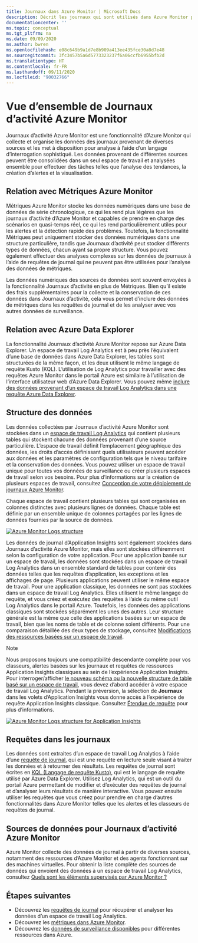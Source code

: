 ```yaml
---
title: Journaux dans Azure Monitor | Microsoft Docs
description: Décrit les journaux qui sont utilisés dans Azure Monitor pour une analyse avancée des données de surveillance.
documentationcenter: ''
ms.topic: conceptual
ms.tgt_pltfrm: na
ms.date: 09/09/2020
ms.author: bwren
ms.openlocfilehash: e08c649b9a1d7e8b909a413ee435fce30a8d7e48
ms.sourcegitcommit: 3fc3457b5a6d5773323237f6a06ccfb6955bfb2d
ms.translationtype: HT
ms.contentlocale: fr-FR
ms.lasthandoff: 09/11/2020
ms.locfileid: "90032766"
---
```

# <a name="azure-monitor-logs-overview"></a>Vue d’ensemble de Journaux d’activité Azure Monitor
Journaux d’activité Azure Monitor est une fonctionnalité d’Azure Monitor qui collecte et organise les données des journaux provenant de diverses sources et les met à disposition pour analyse à l’aide d’un langage d’interrogation sophistiqué. Les données provenant de différentes sources peuvent être consolidées dans un seul espace de travail et analysées ensemble pour effectuer des tâches telles que l’analyse des tendances, la création d’alertes et la visualisation.

## <a name="relationship-to-azure-monitor-metrics"></a>Relation avec Métriques Azure Monitor
Métriques Azure Monitor stocke les données numériques dans une base de données de série chronologique, ce qui les rend plus légères que les journaux d’activité d’Azure Monitor et capables de prendre en charge des scénarios en quasi-temps réel, ce qui les rend particulièrement utiles pour les alertes et la détection rapide des problèmes. Toutefois, la fonctionnalité Métriques peut uniquement stocker des données numériques dans une structure particulière, tandis que Journaux d’activité peut stocker différents types de données, chacun ayant sa propre structure. Vous pouvez également effectuer des analyses complexes sur les données de journaux à l’aide de requêtes de journal qui ne peuvent pas être utilisées pour l’analyse des données de métriques.

Les données numériques des sources de données sont souvent envoyées à la fonctionnalité Journaux d’activité en plus de Métriques. Bien qu’il existe des frais supplémentaires pour la collecte et la conservation de ces données dans Journaux d’activité, cela vous permet d’inclure des données de métriques dans les requêtes de journal et de les analyser avec vos autres données de surveillance.

## <a name="relationship-to-azure-data-explorer"></a>Relation avec Azure Data Explorer
La fonctionnalité Journaux d’activité Azure Monitor repose sur Azure Data Explorer. Un espace de travail Log Analytics est à peu près l’équivalent d’une base de données dans Azure Data Explorer, les tables sont structurées de la même façon, et les deux utilisent le même langage de requête Kusto (KQL). L’utilisation de Log Analytics pour travailler avec des requêtes Azure Monitor dans le portail Azure est similaire à l’utilisation de l’interface utilisateur web d’Azure Data Explorer. Vous pouvez même [inclure des données provenant d’un espace de travail Log Analytics dans une requête Azure Data Explorer](/azure/data-explorer/query-monitor-data). 


## <a name="structure-of-data"></a>Structure des données
Les données collectées par Journaux d’activité Azure Monitor sont stockées dans un [espace de travail Log Analytics](./design-logs-deployment.md) qui contient plusieurs tables qui stockent chacune des données provenant d’une source particulière. L’espace de travail définit l’emplacement géographique des données, les droits d’accès définissant quels utilisateurs peuvent accéder aux données et les paramètres de configuration tels que le niveau tarifaire et la conservation des données. Vous pouvez utiliser un espace de travail unique pour toutes vos données de surveillance ou créer plusieurs espaces de travail selon vos besoins. Pour plus d’informations sur la création de plusieurs espaces de travail, consultez [Conception de votre déploiement de journaux Azure Monitor](design-logs-deployment.md).

Chaque espace de travail contient plusieurs tables qui sont organisées en colonnes distinctes avec plusieurs lignes de données. Chaque table est définie par un ensemble unique de colonnes partagées par les lignes de données fournies par la source de données. 

[![Azure Monitor Logs structure](media/data-platform-logs/logs-structure.png)](media/data-platform-logs/logs-structure.png#lightbox)


Les données de journal d’Application Insights sont également stockées dans Journaux d’activité Azure Monitor, mais elles sont stockées différemment selon la configuration de votre application. Pour une application basée sur un espace de travail, les données sont stockées dans un espace de travail Log Analytics dans un ensemble standard de tables pour contenir des données telles que les requêtes d’application, les exceptions et les affichages de page. Plusieurs applications peuvent utiliser le même espace de travail. Pour une application classique, les données ne sont pas stockées dans un espace de travail Log Analytics. Elles utilisent le même langage de requête, et vous créez et exécutez des requêtes à l’aide du même outil Log Analytics dans le portail Azure. Toutefois, les données des applications classiques sont stockées séparément les unes des autres. Leur structure générale est la même que celle des applications basées sur un espace de travail, bien que les noms de table et de colonne soient différents. Pour une comparaison détaillée des deux types de stockage, consultez [Modifications des ressources basées sur un espace de travail](../app/apm-tables.md).


> [!NOTE]
> Nous proposons toujours une compatibilité descendante complète pour vos classeurs, alertes basées sur les journaux et requêtes de ressources Application Insights classiques au sein de l’expérience Application Insights. Pour interroger/afficher [le nouveau schéma ou la nouvelle structure de table basé sur un espace de travail](../app/apm-tables.md), vous devez d’abord accéder à votre espace de travail Log Analytics. Pendant la préversion, la sélection de **Journaux** dans les volets d’Application Insights vous donne accès à l’expérience de requête Application Insights classique. Consultez [Étendue de requête](../log-query/scope.md) pour plus d’informations.


[![Azure Monitor Logs structure for Application Insights](media/data-platform-logs/logs-structure-ai.png)](media/data-platform-logs/logs-structure-ai.png#lightbox)

## <a name="log-queries"></a>Requêtes dans les journaux
Les données sont extraites d’un espace de travail Log Analytics à l’aide d’une [requête de journal](../log-query/log-query-overview.md), qui est une requête en lecture seule visant à traiter les données et à retourner des résultats. Les requêtes de journal sont écrites en [KQL (Langage de requête Kusto)](/azure/data-explorer/kusto/query/), qui est le langage de requête utilisé par Azure Data Explorer. Utilisez Log Analytics, qui est un outil du portail Azure permettant de modifier et d’exécuter des requêtes de journal et d’analyser leurs résultats de manière interactive. Vous pouvez ensuite utiliser les requêtes que vous créez pour prendre en charge d’autres fonctionnalités dans Azure Monitor telles que les alertes et les classeurs de requêtes de journal.


## <a name="sources-of-data-for-azure-monitor-logs"></a>Sources de données pour Journaux d’activité Azure Monitor
Azure Monitor collecte des données de journal à partir de diverses sources, notamment des ressources d’Azure Monitor et des agents fonctionnant sur des machines virtuelles. Pour obtenir la liste complète des sources de données qui envoient des données à un espace de travail Log Analytics, consultez [Quels sont les éléments supervisés par Azure Monitor ?](../monitor-reference.md)



## <a name="next-steps"></a>Étapes suivantes

- Découvrez les [requêtes de journal](../log-query/log-query-overview.md) pour récupérer et analyser les données d’un espace de travail Log Analytics.
- Découvrez les [métriques dans Azure Monitor](data-platform-metrics.md).
- Découvrez les [données de surveillance disponibles](data-sources.md) pour différentes ressources dans Azure.

